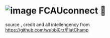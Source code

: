 # ![image]([https://user-images.githubusercontent.com/30373916/190129327-ca33228f-9864-418a-a65c-8be4de9592bc.png](https://www.driveuconnect.com/content/dam/uconnect/global/header/Uconnect-small.png))  FCAUconnect 🚗

source , credit and all intellengency from https://github.com/wubbl0rz/FiatChamp


